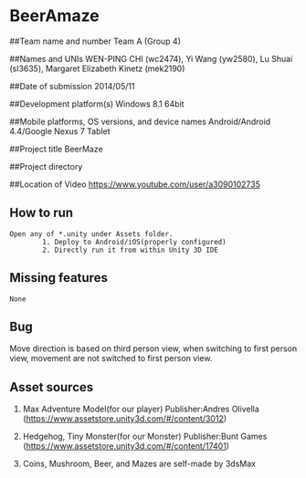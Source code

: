 BeerAmaze
=========

##Team name and number
Team A (Group 4)

##Names and UNIs 
WEN-PING CHI (wc2474), Yi Wang (yw2580), Lu Shuai (sl3635), Margaret Elizabeth Kinetz (mek2190)

##Date of submission
2014/05/11

##Development platform(s)
Windows 8.1 64bit

##Mobile platforms, OS versions, and device names 
Android/Android 4.4/Google Nexus 7 Tablet

##Project title
BeerMaze
   
##Project directory


##Location of Video
https://www.youtube.com/user/a3090102735

## How to run
	Open any of *.unity under Assets folder.
			1. Deploy to Android/iOS(properly configured)
			2. Directly run it from within Unity 3D IDE
	
## Missing features
	None


## Bug
Move direction is based on third person view, when switching to first person view, movement are not switched to first person view.


## Asset sources
1. Max Adventure Model(for our player)
   Publisher:Andres Olivella
   (https://www.assetstore.unity3d.com/#/content/3012)
       
2. Hedgehog, Tiny Monster(for our Monster)
   Publisher:Bunt Games
   (https://www.assetstore.unity3d.com/#/content/17401)

3. Coins, Mushroom, Beer, and Mazes are self-made by 3dsMax
